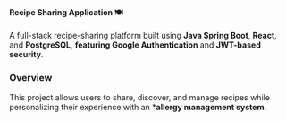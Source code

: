 #### Recipe Sharing Application 🍽️
A full-stack recipe-sharing platform built using **Java Spring Boot**, **React**, and **PostgreSQL**, **featuring Google Authentication** and **JWT-based security**.

### Overview
This project allows users to share, discover, and manage recipes while personalizing their experience with an ***allergy management system**.
